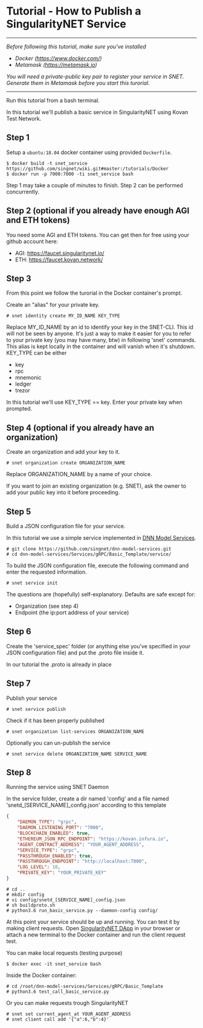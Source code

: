 # Tutorial - How to Publish a SingularityNET Service

-------------------------------

_Before following this tutorial, make sure you've installed_

* _Docker (https://www.docker.com/)_
* _Metamask (https://metamask.io)_

_You will need a private-public key pair to register your service in SNET. Generate them in Metamask before you start this turorial._

-------------------------------

Run this tutorial from a bash terminal.

In this tutorial we'll publish a basic service in SingularityNET using Kovan Test Network.

## Step 1 

Setup a `ubuntu:18.04` docker container using provided `Dockerfile`.

```
$ docker build -t snet_service https://github.com/singnet/wiki.git#master:/tutorials/Docker
$ docker run -p 7000:7000 -ti snet_service bash
```

Step 1 may take a couple of minutes to finish. Step 2 can be performed concurrently.

## Step 2 (optional if you already have enough AGI and ETH tokens) 

You need some AGI and ETH tokens. You can get then for free using your github account here:

* AGI: https://faucet.singularitynet.io/
* ETH: https://faucet.kovan.network/

## Step 3 

From this point we follow the turorial in the Docker container's prompt.

Create an "alias" for your private key.

```
# snet identity create MY_ID_NAME KEY_TYPE
```

Replace MY_ID_NAME by an id to identify your key in the SNET-CLI. This id will not be seen by anyone. It's just a way to make it easier for you to refer to your private key (you may have many, btw) in following 'snet' commands. This alias is kept locally in the container and will vanish when it's shutdown. KEY_TYPE can be either

* key
* rpc
* mnemonic
* ledger
* trezor

In this tutorial we'll use KEY_TYPE == key. Enter your private key when prompted.

## Step 4 (optional if you already have an organization) 

Create an organization and add your key to it.

```
# snet organization create ORGANIZATION_NAME
```

Replace ORGANIZATION_NAME by a name of your choice.

If you want to join an existing organization (e.g. SNET), ask the owner to add your public key into it before proceeding.

## Step 5

Build a JSON configuration file for your service.

In this tutorial we use a simple service implemented in [DNN Model Services](https://github.com/singnet/dnn-model-services.git).

```
# git clone https://github.com/singnet/dnn-model-services.git
# cd dnn-model-services/Services/gRPC/Basic_Template/service/
```
To build the JSON configuration file, execute the following command and enter the requested information.

```
# snet service init
```

The questions are (hopefully) self-explanatory. Defaults are safe except for:

* Organization (see step 4)
* Endpoint (the ip:port address of your service)

## Step 6

Create the 'service_spec' folder (or anything else you've specified in your JSON configuration file) and put the .proto file inside it.

In our tutorial the .proto is already in place

## Step 7

Publish your service

```
# snet service publish
```

Check if it has been properly published

```
# snet organization list-services ORGANIZATION_NAME
```

Optionally you can un-publish the service

```
# snet service delete ORGANIZATION_NAME SERVICE_NAME
```

## Step 8

Running the service using SNET Daemon

In the service folder, create a dir named 'config' and a file named 'snetd_[SERVICE_NAME]_config.json' according to this template

```JSON
{
    "DAEMON_TYPE": "grpc",
    "DAEMON_LISTENING_PORT": "7000",
    "BLOCKCHAIN_ENABLED": true,
    "ETHEREUM_JSON_RPC_ENDPOINT": "https://kovan.infura.io",
    "AGENT_CONTRACT_ADDRESS": "YOUR_AGENT_ADDRESS",
    "SERVICE_TYPE": "grpc",
    "PASSTHROUGH_ENABLED": true,
    "PASSTHROUGH_ENDPOINT": "http://localhost:7000",
    "LOG_LEVEL": 10,
    "PRIVATE_KEY": "YOUR_PRIVATE_KEY"
}
```

```
# cd ..
# mkdir config
# vi config/snetd_[SERVICE_NAME]_config.json
# sh buildproto.sh
# python3.6 run_basic_service.py --daemon-config config/
```

At this point your service should be up and running. You can test it by making
client requests. Open [SingularityNET DApp](http://alpha.singularitynet.io/) in your browser or
attach a new terminal to the Docker container and run the client request test.

You can make local requests (testing purpose)

```
$ docker exec -it snet_service bash
```

Inside the Docker container:

```
# cd /root/dnn-model-services/Services/gRPC/Basic_Template
# python3.6 test_call_basic_service.py
```

Or you can make requests trough SingularityNET

```
# snet set current_agent_at YOUR_AGENT_ADDRESS
# snet client call add '{"a":6,"b":4}'
```

